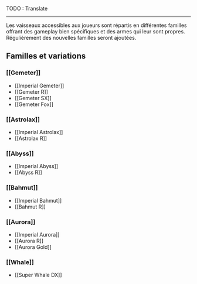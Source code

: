 


TODO : Translate




***


Les vaisseaux accessibles aux joueurs sont répartis en différentes familles offrant des gameplay bien spécifiques et des armes qui leur sont propres. Régulièrement des nouvelles familles seront ajoutées.

## Familles et variations

### [[Gemeter]]
* [[Imperial Gemeter]]
* [[Gemeter R]]
* [[Gemeter SX]]
* [[Gemeter Fox]]

### [[Astrolax]]
* [[Imperial Astrolax]]
* [[Astrolax R]]

### [[Abyss]]
* [[Imperial Abyss]]
* [[Abyss R]]

### [[Bahmut]]
* [[Imperial Bahmut]]
* [[Bahmut R]]

### [[Aurora]]
* [[Imperial Aurora]]
* [[Aurora R]]
* [[Aurora Gold]]

### [[Whale]]
* [[Super Whale DX]]